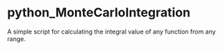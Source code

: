 # python_MonteCarloIntegration
A simple script for calculating the integral value of any function from any range.
